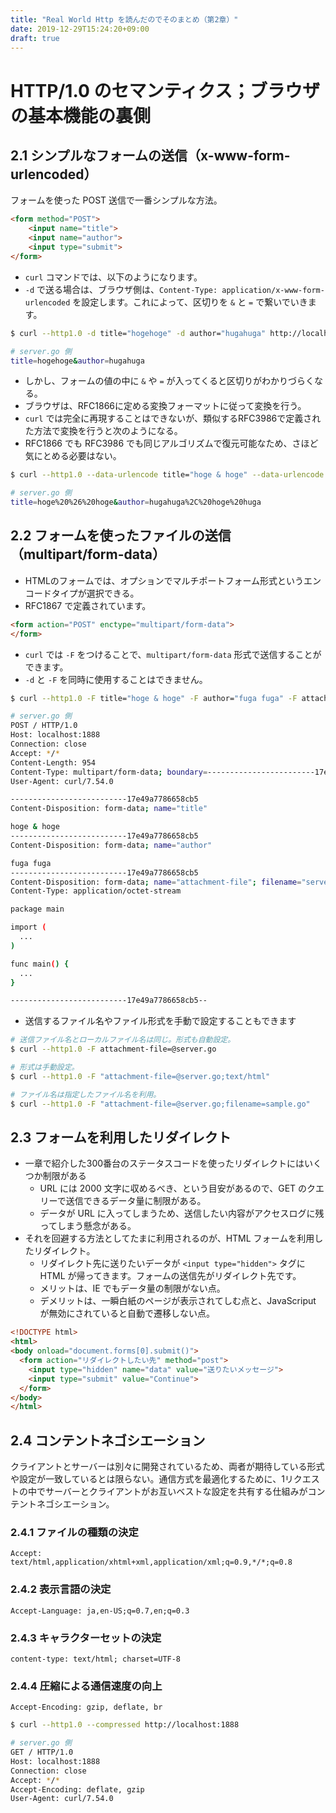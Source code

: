 ```yaml
---
title: "Real World Http を読んだのでそのまとめ（第2章）"
date: 2019-12-29T15:24:20+09:00
draft: true
---
```


# HTTP/1.0 のセマンティクス；ブラウザの基本機能の裏側

## 2.1 シンプルなフォームの送信（x-www-form-urlencoded）
フォームを使った POST 送信で一番シンプルな方法。
```html
<form method="POST">
    <input name="title">
    <input name="author">
    <input type="submit">
</form>
```

- `curl` コマンドでは、以下のようになります。
- `-d` で送る場合は、ブラウザ側は、`Content-Type: application/x-www-form-urlencoded` を設定します。これによって、区切りを `&` と `=` で繋いでいきます。 
```sh
$ curl --http1.0 -d title="hogehoge" -d author="hugahuga" http://localhost:1888

# server.go 側
title=hogehoge&author=hugahuga
```

- しかし、フォームの値の中に `&` や `=` が入ってくると区切りがわかりづらくなる。
- ブラウザは、RFC1866に定める変換フォーマットに従って変換を行う。
- `curl` では完全に再現することはできないが、類似するRFC3986で定義された方法で変換を行うと次のようになる。
- RFC1866 でも RFC3986 でも同じアルゴリズムで復元可能なため、さほど気にとめる必要はない。

```sh
$ curl --http1.0 --data-urlencode title="hoge & hoge" --data-urlencode author="hugahuga, hoge huga" http://localhost:1888

# server.go 側
title=hoge%20%26%20hoge&author=hugahuga%2C%20hoge%20huga
```

## 2.2 フォームを使ったファイルの送信（multipart/form-data）
- HTMLのフォームでは、オプションでマルチポートフォーム形式というエンコードタイプが選択できる。
- RFC1867 で定義されています。

```html
<form action="POST" enctype="multipart/form-data">
</form>
```

- `curl` では `-F` をつけることで、`multipart/form-data` 形式で送信することができます。
- `-d` と `-F` を同時に使用することはできません。
```sh
$ curl --http1.0 -F title="hoge & hoge" -F author="fuga fuga" -F attachment-file=@server.go http://localhost:1888

# server.go 側
POST / HTTP/1.0
Host: localhost:1888
Connection: close
Accept: */*
Content-Length: 954
Content-Type: multipart/form-data; boundary=------------------------17e49a7786658cb5
User-Agent: curl/7.54.0

--------------------------17e49a7786658cb5
Content-Disposition: form-data; name="title"

hoge & hoge
--------------------------17e49a7786658cb5
Content-Disposition: form-data; name="author"

fuga fuga
--------------------------17e49a7786658cb5
Content-Disposition: form-data; name="attachment-file"; filename="server.go"
Content-Type: application/octet-stream

package main

import (
  ...
)

func main() {
  ...
}

--------------------------17e49a7786658cb5--
```

- 送信するファイル名やファイル形式を手動で設定することもできます

```sh
# 送信ファイル名とローカルファイル名は同じ。形式も自動設定。
$ curl --http1.0 -F attachment-file=@server.go

# 形式は手動設定。
$ curl --http1.0 -F "attachment-file=@server.go;text/html"

# ファイル名は指定したファイル名を利用。
$ curl --http1.0 -F "attachment-file=@server.go;filename=sample.go"
```

## 2.3 フォームを利用したリダイレクト
- 一章で紹介した300番台のステータスコードを使ったリダイレクトにはいくつか制限がある
  - URL には 2000 文字に収めるべき、という目安があるので、GET のクエリーで送信できるデータ量に制限がある。
  - データが URL に入ってしまうため、送信したい内容がアクセスログに残ってしまう懸念がある。
- それを回避する方法としてたまに利用されるのが、HTML フォームを利用したリダイレクト。
  - リダイレクト先に送りたいデータが `<input type="hidden">` タグに HTML が帰ってきます。フォームの送信先がリダイレクト先です。
  - メリットは、IE でもデータ量の制限がない点。
  - デメリットは、一瞬白紙のページが表示されてしむ点と、JavaScriput が無効にされていると自動で遷移しない点。
```html
<!DOCTYPE html>
<html>
<body onload="document.forms[0].submit()">
  <form action="リダイレクトしたい先" method="post">
    <input type="hidden" name="data" value="送りたいメッセージ">
    <input type="submit" value="Continue">
  </form>
</body>
</html>
```

## 2.4 コンテントネゴシエーション
クライアントとサーバーは別々に開発されているため、両者が期待している形式や設定が一致しているとは限らない。通信方式を最適化するために、1リクエストの中でサーバーとクライアントがお互いベストな設定を共有する仕組みがコンテントネゴシエーション。

### 2.4.1 ファイルの種類の決定
```
Accept: text/html,application/xhtml+xml,application/xml;q=0.9,*/*;q=0.8
```

### 2.4.2 表示言語の決定
```
Accept-Language: ja,en-US;q=0.7,en;q=0.3
```

### 2.4.3 キャラクターセットの決定
```
content-type: text/html; charset=UTF-8
```

### 2.4.4 圧縮による通信速度の向上 
```
Accept-Encoding: gzip, deflate, br
```

```sh
$ curl --http1.0 --compressed http://localhost:1888

# server.go 側
GET / HTTP/1.0
Host: localhost:1888
Connection: close
Accept: */*
Accept-Encoding: deflate, gzip
User-Agent: curl/7.54.0
```
